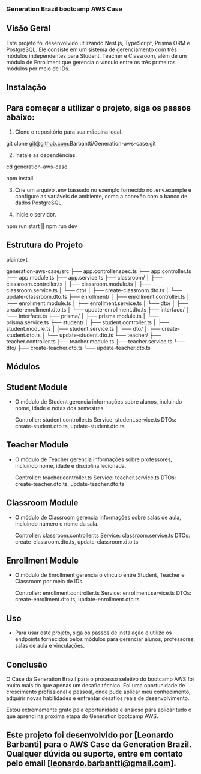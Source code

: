 ### Generation Brazil bootcamp AWS Case

## Visão Geral

Este projeto foi desenvolvido utilizando Nest.js, TypeScript, Prisma ORM e PostgreSQL. Ele consiste em um sistema de gerenciamento com três módulos independentes para Student, Teacher e Classroom, além de um módulo de Enrollment que gerencia o vínculo entre os três primeiros módulos por meio de IDs.

## Instalação

## Para começar a utilizar o projeto, siga os passos abaixo:

1. Clone o repositório para sua máquina local.

git clone git@github.com:Barbantti/Generation-aws-case.git

2. Instale as dependências.

cd generation-aws-case

npm install

3. Crie um arquivo .env baseado no exemplo fornecido no .env.example e configure as variáveis de ambiente, como a conexão com o banco de dados PostgreSQL.

4. Inicie o servidor.

npm run start || npm run dev

## Estrutura do Projeto

plaintext

generation-aws-case/src
├── app.controller.spec.ts
├── app.controller.ts
├── app.module.ts
├── app.service.ts
├── classroom/
│   ├── classroom.controller.ts
│   ├── classroom.module.ts
│   ├── classroom.service.ts
│   └── dto/
│       ├── create-classroom.dto.ts
│       └── update-classroom.dto.ts
├── enrollment/
│   ├── enrollment.controller.ts
│   ├── enrollment.module.ts
│   ├── enrollment.service.ts
│   └── dto/
│       ├── create-enrollment.dto.ts
│       └── update-enrollment.dto.ts
├── interface/
│   └── interface.ts
├── prisma/
│   ├── prisma.module.ts
│   └── prisma.service.ts
├── student/
│   ├── student.controller.ts
│   ├── student.module.ts
│   ├── student.service.ts
│   └── dto/
│       ├── create-student.dto.ts
│       └── update-student.dto.ts
└── teacher/
    ├── teacher.controller.ts
    ├── teacher.module.ts
    ├── teacher.service.ts
    └── dto/
        ├── create-teacher.dto.ts
        └── update-teacher.dto.ts

## Módulos

## Student Module

- O módulo de Student gerencia informações sobre alunos, incluindo nome, idade e notas dos semestres.

    Controller: student.controller.ts
    Service: student.service.ts
    DTOs: create-student.dto.ts, update-student.dto.ts

## Teacher Module

- O módulo de Teacher gerencia informações sobre professores, incluindo nome, idade e disciplina lecionada.

    Controller: teacher.controller.ts
    Service: teacher.service.ts
    DTOs: create-teacher.dto.ts, update-teacher.dto.ts

## Classroom Module

- O módulo de Classroom gerencia informações sobre salas de aula, incluindo número e nome da sala.

    Controller: classroom.controller.ts
    Service: classroom.service.ts
    DTOs: create-classroom.dto.ts, update-classroom.dto.ts

## Enrollment Module

- O módulo de Enrollment gerencia o vínculo entre Student, Teacher e Classroom por meio de IDs.

    Controller: enrollment.controller.ts
    Service: enrollment.service.ts
    DTOs: create-enrollment.dto.ts, update-enrollment.dto.ts

## Uso

- Para usar este projeto, siga os passos de instalação e utilize os endpoints fornecidos pelos módulos para gerenciar alunos, professores, salas de aula e vinculações.

## Conclusão

O Case da Generation Brazil para o processo seletivo do bootcamp AWS foi muito mais do que apenas um desafio técnico. Foi uma oportunidade de crescimento profissional e pessoal, onde pude aplicar meu conhecimento, adquirir novas habilidades e enfrentar desafios reais de desenvolvimento.

Estou extremamente grato pela oportunidade e ansioso para aplicar tudo o que aprendi na proxima etapa do Generation bootcamp AWS.

## Este projeto foi desenvolvido por [Leonardo Barbanti] para o AWS Case da Generation Brazil. Qualquer dúvida ou suporte, entre em contato pelo email [leonardo.barbantti@gmail.com].